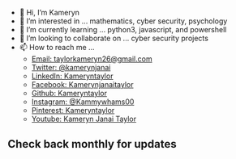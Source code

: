- 👋 Hi, I’m Kameryn  
- 👀 I’m interested in ... mathematics, cyber security, psychology
- 🌱 I’m currently learning ... python3, javascript, and powershell  
- 💞️ I’m looking to collaborate on ... cyber security projects  
- 📫 How to reach me ...  
     - [Email: taylorkameryn26@gmail.com](mailto::)  
     - [Twitter: @kamerynjanai](https://www.twitter.com/KamerynJanai)  
     - [LinkedIn: Kameryntaylor](https://www.linkedin.com/in/kameryn-taylor-b42928aa/)
     - [Facebook: Kamerynjanaitaylor](https://www.facebook.com/kameryn.taylor.7)  
     - [Github: Kameryntaylor](https://github.com/kammywhams/kameryntaylor.github.io)  
     - [Instagram: @Kammywhams00](https://www.instagram.com/kammywhams00/)
     - [Pinterest: Kameryntaylor](https://www.pinterest.com/kameryntaylor/)
     - [Youtube: Kameryn Janai Taylor](https://www.youtube.com/channel/UCJxjMRQLUEYuJ81VhhzpBng)

## Check back monthly for updates
